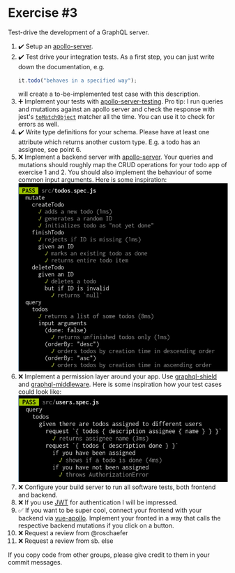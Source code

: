 # Exercise \#3

Test-drive the development of a GraphQL server.

1. :heavy_check_mark: Setup an [apollo-server](https://www.apollographql.com/docs/apollo-server/).
2. :heavy_check_mark: Test drive your integration tests. As a first step, you can just write down
   the documentation, e.g.
   ```js
   it.todo("behaves in a specified way");
   ```
   will create a to-be-implemented test case with this description.
3. :heavy_plus_sign: Implement your tests with [apollo-server-testing](https://www.apollographql.com/docs/apollo-server/testing/testing/).
   Pro tip: I run queries and mutations against an apollo server and check the
   response with jest's [`toMatchObject`](https://jestjs.io/docs/en/expect#tomatchobjectobject)
   matcher all the time. You can use it to check for errors as well.
4. :heavy_check_mark: Write type definitions for your schema. Please have at least one attribute
   which returns another custom type. E.g. a todo has an assignee, see point 6.
5. :x: Implement a backend server with [apollo-server](https://github.com/apollographql/apollo-server).
   Your queries and mutations should roughly map the CRUD operations for your
   todo app of exercise 1 and 2. You should also implement the behaviour of some
   common input arguments. Here is some inspiration:
   ![Test cases for CRUD operations](./crud.png)
6. :x: Implement a permission layer around your app. Use [graphql-shield](https://github.com/maticzav/graphql-shield)
   and [graphql-middleware](https://github.com/prisma-labs/graphql-middleware).
   Here is some inspiration how your test cases could look like:
   ![Test cases for a permission layer](./permissions.png)
7. :x: Configure your build server to run all software tests, both frontend and
   backend.
8. :x: If you use [JWT](https://jwt.io/) for authentication I will be impressed.
9. :white_check_mark: If you want to be super cool, connect your frontend with your backend via
   [vue-apollo](https://github.com/vuejs/vue-apollo). Implement your fronted in
   a way that calls the respective backend mutations if you click on a button.
10. :x: Request a review from @roschaefer
11. :x: Request a review from sb. else

If you copy code from other groups, please give credit to them in your commit
messages.
